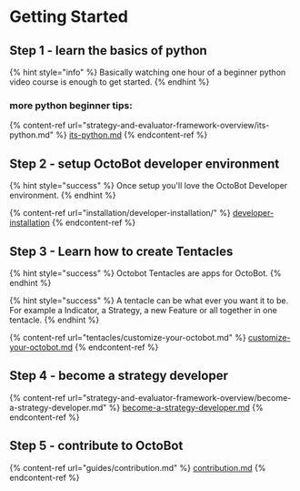 # Getting Started

## Step 1 - learn the basics of python

{% hint style="info" %}
Basically watching one hour of a beginner python video course is enough to get started.
{% endhint %}

### more python beginner tips:

{% content-ref url="strategy-and-evaluator-framework-overview/its-python.md" %}
[its-python.md](strategy-and-evaluator-framework-overview/its-python.md)
{% endcontent-ref %}

## Step 2 - setup OctoBot developer environment

{% hint style="success" %}
Once setup you'll love the OctoBot Developer environment.
{% endhint %}

{% content-ref url="installation/developer-installation/" %}
[developer-installation](installation/developer-installation/)
{% endcontent-ref %}

## Step 3 - Learn how to create Tentacles&#x20;

{% hint style="success" %}
Octobot Tentacles are apps for OctoBot.
{% endhint %}

{% hint style="success" %}
A tentacle can be what ever you want it to be. For example a Indicator, a Strategy, a new Feature or all together in one tentacle.
{% endhint %}

{% content-ref url="tentacles/customize-your-octobot.md" %}
[customize-your-octobot.md](tentacles/customize-your-octobot.md)
{% endcontent-ref %}

## Step 4 - become a strategy developer

{% content-ref url="strategy-and-evaluator-framework-overview/become-a-strategy-developer.md" %}
[become-a-strategy-developer.md](strategy-and-evaluator-framework-overview/become-a-strategy-developer.md)
{% endcontent-ref %}

## Step 5 - contribute to OctoBot

{% content-ref url="guides/contribution.md" %}
[contribution.md](guides/contribution.md)
{% endcontent-ref %}
